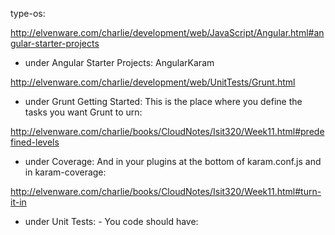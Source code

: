 type-os:

http://elvenware.com/charlie/development/web/JavaScript/Angular.html#angular-starter-projects
- under Angular Starter Projects:	 AngularKaram

http://elvenware.com/charlie/development/web/UnitTests/Grunt.html
- under Grunt Getting Started:	 This is the place where you define the tasks you want Grunt to urn:

http://elvenware.com/charlie/books/CloudNotes/Isit320/Week11.html#predefined-levels
 - under Coverage:		And in your plugins at the bottom of karam.conf.js and in karam-coverage:

http://elvenware.com/charlie/books/CloudNotes/Isit320/Week11.html#turn-it-in
 - under Unit Tests:	 - You code should have: